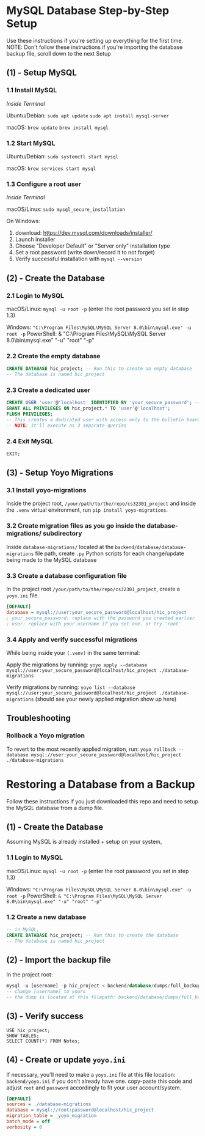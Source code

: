 # MySQL Database Step-by-Step Setup

Use these instructions if you're setting up everything for the first time.
NOTE: Don't follow these instructions if you're importing the database backup file, scroll down to the next Setup

## (1) - Setup MySQL
### 1.1 Install MySQL
*Inside Terminal*

Ubuntu/Debian: `sudo apt update`
               `sudo apt install mysql-server`

macOS:         `brew update` 
               `brew install mysql`

### 1.2 Start MySQL

Ubuntu/Debian: `sudo systemctl start mysql`

macOS:         `brew services start mysql`

### 1.3 Configure a root user
*Inside Terminal*

macOS/Linux: `sudo mysql_secure_installation`

On Windows:
1. download: https://dev.mysql.com/downloads/installer/
2. Launch installer
3. Choose "Developer Default" or "Server only" installation type
4. Set a root password (write down/record it to not forget)
5. Verify successful installation with `mysql --version`

## (2) - Create the Database
### 2.1 Login to MySQL

macOS/Linux: `mysql -u root -p` (enter the root password you set in step 1.3)

Windows: `"C:\Program Files\MySQL\MySQL Server 8.0\bin\mysql.exe" -u root -p`
PowerShell: & "C:\Program Files\MySQL\MySQL Server 8.0\bin\mysql.exe" "-u" "root" "-p"

### 2.2 Create the empty database

```sql
CREATE DATABASE hic_project; -- Run this to create an empty database
-- The database is named hic_project
```

### 2.3 Create a dedicated user

```sql
CREATE USER 'user'@'localhost' IDENTIFIED BY 'your_secure_password'; -- (!) Replace 'your_secure_password' with a strong password
GRANT ALL PRIVILEGES ON hic_project.* TO 'user'@'localhost';
FLUSH PRIVILEGES;
-- This creates a dedicated user with access only to the bulletin board database
-- NOTE: it'll execute as 3 separate queries
```

### 2.4 Exit MySQL

```sql
EXIT;
```

## (3) - Setup Yoyo Migrations
### 3.1 Install yoyo-migrations

Inside the project root, `/your/path/to/the/repo/cs32301_project`
and inside the `.venv` virtual environment,
run `pip install yoyo-migrations`.

### 3.2 Create migration files as you go inside the database-migrations/ subdirectory

Inside `database-migrations/` located at the `backend/database/database-migrations` file path,
create `.py` Python scripts for each change/update being made to the MySQL database

### 3.3 Create a database configuration file

In the project root `/your/path/to/the/repo/cs32301_project`,
create a `yoyo.ini` file.

```ini
[DEFAULT]
database = mysql://user:your_secure_password@localhost/hic_project
; your_secure_password: replace with the password you created earlier
; user: replace with your username if you set one. or try 'root'
```

### 3.4 Apply and verify successful migrations

While being inside your `(.venv)` in the same terminal:

Apply the migrations by running: `yoyo apply --database mysql://user:your_secure_password@localhost/hic_project ./database-migrations`

Verify migrations by running: `yoyo list --database mysql://user:your_secure_password@localhost/hic_project ./database-migrations`
(should see your newly applied migration show up here)


## Troubleshooting

### Rollback a Yoyo migration
To revert to the most recently applied migration, run: 
`yoyo rollback --database mysql://user:your_secure_password@localhost/hic_project ./database-migrations`

# Restoring a Database from a Backup

Follow these instructions if you just downloaded this repo and need to setup the MySQL database from a dump file.

## (1) - Create the Database

Assuming MySQL is already installed + setup on your system, 

### 1.1 Login to MySQL

macOS/Linux: `mysql -u root -p` (enter the root password you set in step 1.3)

Windows: `"C:\Program Files\MySQL\MySQL Server 8.0\bin\mysql.exe" -u root -p`
PowerShell: `& "C:\Program Files\MySQL\MySQL Server 8.0\bin\mysql.exe" "-u" "root" "-p"`

### 1.2 Create a new database

```sql
-- in MySQL,
CREATE DATABASE hic_project; -- Run this to create the database
-- The database is named hic_project
```

## (2) - Import the backup file

In the project root:
```sql
mysql -u [username] -p hic_project < backend/database/dumps/full_backup_20250428.sql
-- change [username] to yours
-- the dump is located at this filepath: backend/database/dumps/full_backup_20250428.sql
```

## (3) - Verify success

```mysql
USE hic_project;
SHOW TABLES;
SELECT COUNT(*) FROM Notes;
```

## (4) - Create or update `yoyo.ini`

If necessary, you'll need to make a `yoyo.ini` file at this file location: `backend/yoyo.ini` if you don't already have one. copy-paste this code and adjust `root` and `password` accordingly to fit your user account/system.

```ini
[DEFAULT]
sources = ./database-migrations
database = mysql://root:password@localhost/hic_project
migration_table = _yoyo_migration
batch_mode = off
verbosity = 0
```